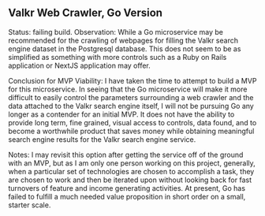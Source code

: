 Valkr Web Crawler, Go Version
---

Status: failing build.
Observation: While a Go microservice may be recommended for the crawling
of webpages for filling the Valkr search engine dataset in the Postgresql
database. This does not seem to be as simplified as something with more
controls such as a Ruby on Rails application or NextJS application may
offer.

Conclusion for MVP Viability:
I have taken the time to attempt to build a MVP for this microservice.
In seeing that the Go microservice will make it more difficult to easily
control the parameters surrounding a web crawler and the data attached
to the Valkr search engine itself, I will not be pursuing Go any longer
as a contender for an initial MVP. It does not have the ability to provide
long term, fine grained, visual access to controls, data found, and to
become a worthwhile product that saves money while obtaining meaningful
search engine results for the Valkr search engine service.

Notes:
I may revisit this option after getting the service off of the ground
with an MVP, but as I am only one person working on this project,
generally, when a particular set of technologies are chosen to 
accomplish a task, they are chosen to work and then be iterated upon
without looking back for fast turnovers of feature and income generating
activities. At present, Go has failed to fulfill a much needed value
proposition in short order on a small, starter scale.
